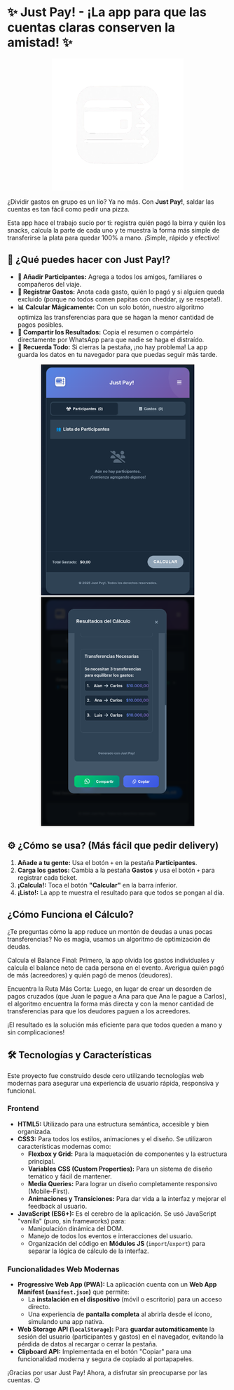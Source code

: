 # ✨ Just Pay! - ¡La app para que las cuentas claras conserven la amistad! ✨

<div align="center">
    <img src="./assets/img/logo.png" alt="Logo de Just Pay!" width="300">
</div>

¿Dividir gastos en grupo es un lío? Ya no más. Con **Just Pay!**, saldar las cuentas es tan fácil como pedir una pizza.

Esta app hace el trabajo sucio por ti: registra quién pagó la birra y quién los snacks, calcula la parte de cada uno y te muestra la forma más simple de transferirse la plata para quedar 100% a mano. ¡Simple, rápido y efectivo!

## 🚀 ¿Qué puedes hacer con Just Pay!?

* **👥 Añadir Participantes:** Agrega a todos los amigos, familiares o compañeros del viaje.
* **💸 Registrar Gastos:** Anota cada gasto, quién lo pagó y si alguien queda excluido (porque no todos comen papitas con cheddar, ¡y se respeta!).
* **📊 Calcular Mágicamente:** Con un solo botón, nuestro algoritmo optimiza las transferencias para que se hagan la menor cantidad de pagos posibles.
* **📲 Compartir los Resultados:** Copia el resumen o compártelo directamente por WhatsApp para que nadie se haga el distraído.
* **💾 Recuerda Todo:** Si cierras la pestaña, ¡no hay problema! La app guarda los datos en tu navegador para que puedas seguir más tarde.

<div align="center">
    <img src="./assets/img/capture1.png" alt="captura de app 1" width="350">
    <img src="./assets/img/capture2.png" alt="captura de app 2" width="350">
</div>


## ⚙️ ¿Cómo se usa? (Más fácil que pedir delivery)

1.  **Añade a tu gente:** Usa el botón `+` en la pestaña **Participantes**.
2.  **Carga los gastos:** Cambia a la pestaña **Gastos** y usa el botón `+` para registrar cada ticket.
3.  **¡Calcula!:** Toca el botón **"Calcular"** en la barra inferior.
4.  **¡Listo!:** La app te muestra el resultado para que todos se pongan al día.

## ¿Cómo Funciona el Cálculo?
¿Te preguntas cómo la app reduce un montón de deudas a unas pocas transferencias? No es magia, usamos un algoritmo de optimización de deudas.

Calcula el Balance Final: Primero, la app olvida los gastos individuales y calcula el balance neto de cada persona en el evento. Averigua quién pagó de más (acreedores) y quién pagó de menos (deudores).

Encuentra la Ruta Más Corta: Luego, en lugar de crear un desorden de pagos cruzados (que Juan le pague a Ana para que Ana le pague a Carlos), el algoritmo encuentra la forma más directa y con la menor cantidad de transferencias para que los deudores paguen a los acreedores.

¡El resultado es la solución más eficiente para que todos queden a mano y sin complicaciones!

## 🛠️ Tecnologías y Características

Este proyecto fue construido desde cero utilizando tecnologías web modernas para asegurar una experiencia de usuario rápida, responsiva y funcional.

### Frontend
* **HTML5:** Utilizado para una estructura semántica, accesible y bien organizada.
* **CSS3:** Para todos los estilos, animaciones y el diseño. Se utilizaron características modernas como:
    * **Flexbox y Grid:** Para la maquetación de componentes y la estructura principal.
    * **Variables CSS (Custom Properties):** Para un sistema de diseño temático y fácil de mantener.
    * **Media Queries:** Para lograr un diseño completamente responsivo (Mobile-First).
    * **Animaciones y Transiciones:** Para dar vida a la interfaz y mejorar el feedback al usuario.
* **JavaScript (ES6+):** Es el cerebro de la aplicación. Se usó JavaScript "vanilla" (puro, sin frameworks) para:
    * Manipulación dinámica del DOM.
    * Manejo de todos los eventos e interacciones del usuario.
    * Organización del código en **Módulos JS** (`import`/`export`) para separar la lógica de cálculo de la interfaz.

### Funcionalidades Web Modernas
* **Progressive Web App (PWA):** La aplicación cuenta con un **Web App Manifest (`manifest.json`)** que permite:
    * La **instalación en el dispositivo** (móvil o escritorio) para un acceso directo.
    * Una experiencia de **pantalla completa** al abrirla desde el ícono, simulando una app nativa.
* **Web Storage API (`localStorage`):** Para **guardar automáticamente** la sesión del usuario (participantes y gastos) en el navegador, evitando la pérdida de datos al recargar o cerrar la pestaña.
* **Clipboard API:** Implementada en el botón "Copiar" para una funcionalidad moderna y segura de copiado al portapapeles.

¡Gracias por usar Just Pay! Ahora, a disfrutar sin preocuparse por las cuentas. 😉